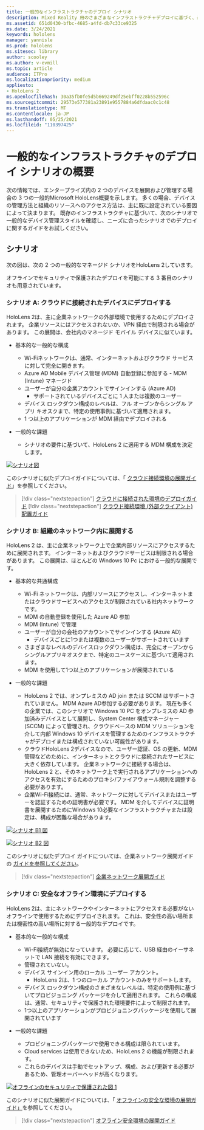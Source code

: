 ```yaml
---
title: 一般的なインフラストラクチャのデプロイ シナリオ
description: Mixed Reality 用のさまざまなインフラストラクチャデプロイに基づく、最も一般的なデプロイ シナリオについて説明します。
ms.assetid: 651d0430-bfbc-4685-a4fd-db7c33ce9325
ms.date: 3/24/2021
keywords: hololens
manager: yannisle
ms.prod: hololens
ms.sitesec: library
author: scooley
ms.author: v-evmill
ms.topic: article
audience: ITPro
ms.localizationpriority: medium
appliesto:
- HoloLens 2
ms.openlocfilehash: 30a35fb0fe5d5b669249df25ebff0228b552596c
ms.sourcegitcommit: 29573e577381a23891e9557884a6dfdaac0c1c48
ms.translationtype: MT
ms.contentlocale: ja-JP
ms.lasthandoff: 05/25/2021
ms.locfileid: "110397425"
---
```

# <a name="common-infrastructure-deployment-scenarios-overview"></a>一般的なインフラストラクチャのデプロイ シナリオの概要

次の情報では、エンタープライズ内の 2 つのデバイスを展開および管理する場合の 3 つの一般的Microsoft HoloLens概要を示します。 多くの場合、デバイスの管理方法と組織のリソースへのアクセス方法は、主に既に設定されている要因によって決まります。 既存のインフラストラクチャに基づいて、次のシナリオで一般的なデバイス管理スタイルを確認し、ニーズに合ったシナリオでのデプロイに関するガイドをお試しください。

## <a name="scenarios"></a>シナリオ

次の図は、次の 2 つの一般的なマネージド シナリオをHoloLens 2しています。
 

オフラインでセキュリティで保護されたデプロイを可能にする 3 番目のシナリオも用意されています。

### <a name="scenario-a-deploy-to-cloud-connected-devices"></a>シナリオ A: クラウドに接続されたデバイスにデプロイする

HoloLens 2は、主に企業ネットワークの外部環境で使用するためにデプロイされます。 企業リソースにはアクセスされないか、VPN 経由で制限される場合があります。 この展開は、会社内のマネージド モバイル デバイスに似ています。
 * 基本的な一般的な構成
   * Wi-Fiネットワークは、通常、インターネットおよびクラウド サービスに対して完全に開きます。
   * Azure AD Mobile デバイス管理 (MDM) 自動登録に参加する - MDM (Intune) マネージド
   * ユーザーが自分の企業アカウントでサインインする (Azure AD)
     * サポートされているデバイスごとに 1 人または複数のユーザー
   * デバイス ロックダウン構成のレベルは、フル オープンからシングル アプリ キオスクまで、特定の使用事例に基づいて適用されます。
   * 1 つ以上のアプリケーションが MDM 経由でデプロイされる



* 一般的な課題
   * シナリオの要件に基づいて、HoloLens 2 に適用する MDM 構成を決定します。

[![シナリオ図 ](images/deployment-guides-revised-scenario-a.png)](images/deployment-guides-revised-scenario-a.png#lightbox)

このシナリオに似たデプロイガイドについては、「 [クラウド接続環境の展開ガイド](hololens2-cloud-connected-overview.md)」を参照してください。

> [!div class="nextstepaction"]
> [クラウドに接続された環境のデプロイガイド](hololens2-cloud-connected-overview.md)
> [!div class="nextstepaction"]
> [クラウド接続環境 (外部クライアント) 配置ガイド](hololens2-deployment-guide.md)

### <a name="scenario-b-deploy-inside-your-organizations-network"></a>シナリオ B: 組織のネットワーク内に展開する

HoloLens 2 は、主に企業ネットワーク上で企業内部リソースにアクセスするために展開されます。 インターネットおよびクラウドサービスは制限される場合があります。 この展開は、ほとんどの Windows 10 Pc における一般的な展開です。

 * 基本的な共通構成
   * Wi-Fi ネットワークは、内部リソースにアクセスし、インターネットまたはクラウドサービスへのアクセスが制限されている社内ネットワークです。
   * MDM の自動登録を使用した Azure AD 参加
   * MDM (Intune) で管理
   * ユーザーが自分の会社のアカウントでサインインする (Azure AD)
     * デバイスごとに1つまたは複数のユーザーがサポートされています
   * さまざまなレベルのデバイスロックダウン構成は、完全にオープンからシングルアプリキオスクまで、特定のユースケースに基づいて適用されます。
   * MDM を使用して1つ以上のアプリケーションが展開されている

 * 一般的な課題
   * HoloLens 2 では、オンプレミスの AD join または SCCM はサポートされていません。 MDM Azure AD参加する必要があります。 現在も多くの企業では、このシナリオで Windows 10 PC をオンプレミスの AD 参加済みデバイスとして展開し、System Center 構成マネージャー (SCCM) によって管理され、クラウドベースの MDM ソリューションを介して内部 Windows 10 デバイスを管理するためのインフラストラクチャがデプロイまたは構成されていない可能性があります。
   * クラウドHoloLens 2デバイスなので、ユーザー認証、OS の更新、MDM 管理などのために、インターネットとクラウドに接続されたサービスに大きく依存しています。 企業ネットワークに接続する場合は、HoloLens 2 と、そのネットワーク上で実行されるアプリケーションへのアクセスを有効にするためのプロキシ/ファイアウォール規則を調整する必要があります。
   * 企業Wi-Fi接続には、通常、ネットワークに対してデバイスまたはユーザーを認証するための証明書が必要です。 MDM を介してデバイスに証明書を展開するためにWindows 10必要なインフラストラクチャまたは設定は、構成が困難な場合があります。

[![シナリオ B1 図 ](images/deployment-guides-revised-scenario-b-01-1.png)](images/deployment-guides-revised-scenario-b-01-1.png#lightbox)

[![シナリオ B2 図 ](images/deployment-guides-revised-scenario-b-02-1.png)](images/deployment-guides-revised-scenario-b-02-1.png#lightbox)

このシナリオに似たデプロイ ガイドについては、企業ネットワーク展開ガイドの [ガイドを参照してください](hololens2-corp-connected-overview.md)。

> [!div class="nextstepaction"]
> [企業ネットワーク展開ガイド](hololens2-corp-connected-overview.md)

### <a name="scenario-c-deploy-in-secure-offline-environment"></a>シナリオ C: 安全なオフライン環境にデプロイする

HoloLens 2は、主にネットワークやインターネットにアクセスする必要がないオフラインで使用するためにデプロイされます。 これは、安全性の高い場所または機密性の高い場所に対する一般的なデプロイです。
 * 基本的な一般的な構成
   * Wi-Fi接続が無効になっています。 必要に応じて、USB 経由のイーサネットで LAN 接続を有効にできます。
   * 管理されていない。
   * デバイス サインイン用のローカル ユーザー アカウント。
     * HoloLens 2は、1 つのローカル アカウントのみをサポートします。
   * デバイス ロックダウン構成のさまざまなレベルは、特定の使用例に基づいてプロビジョニング パッケージを介して適用されます。 これらの構成は、通常、セキュリティで保護された環境要件によって制限されます。
   * 1つ以上のアプリケーションがプロビジョニングパッケージを使用して展開されています

 * 一般的な課題
   * プロビジョニングパッケージで使用できる構成は限られています。
   * Cloud services は使用できないため、HoloLens 2 の機能が制限されます。
   * これらのデバイスは手動でセットアップ、構成、および更新する必要があるため、管理オーバーヘッドが高くなります。

[![オフラインのセキュリティで保護された図 1 ](images/deployment-guides-revised-scenario-c-01.png)](images/deployment-guides-revised-scenario-c-01.png#lightbox)

このシナリオに似た展開ガイドについては、「 [オフラインの安全な環境の展開ガイド」](hololens-common-scenarios-offline-secure.md)を参照してください。

> [!div class="nextstepaction"]
> [オフライン安全環境の展開ガイド](hololens-common-scenarios-offline-secure.md)
